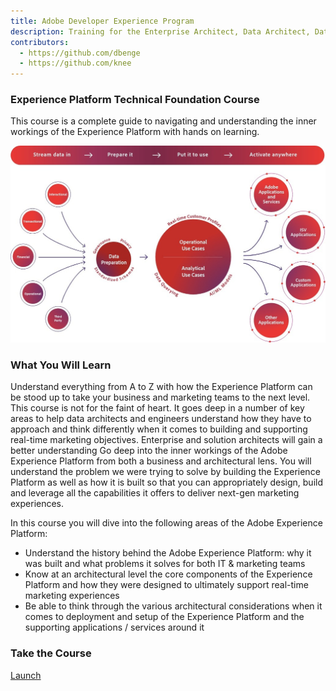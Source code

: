 ```yaml
---
title: Adobe Developer Experience Program
description: Training for the Enterprise Architect, Data Architect, Data Engineer and general developer
contributors:
  - https://github.com/dbenge 
  - https://github.com/knee
---
```


<TitleBlock slots="heading, text" theme="light" />

### Experience Platform Technical Foundation Course

This course is a complete guide to navigating and understanding the inner workings of the Experience Platform with hands on learning.

<TextBlock slots="image, heading, text1, text2, text3" />

![Experience Platform](images/aep-splash.jpg)

### What You Will Learn

Understand everything from A to Z with how the Experience Platform can be stood up to take your business and marketing teams to the next level. This course is not for the faint of heart. It goes deep in a number of key areas to help data architects and engineers understand how they have to approach and think differently when it comes to building and supporting real-time marketing objectives. Enterprise and solution architects will gain a better understanding
Go deep into the inner workings of the Adobe Experience Platform from both a business and architectural lens.  You will understand the problem we were trying to solve by building the Experience Platform as well as how it is built so that you can appropriately design, build and leverage all the capabilities it offers to deliver next-gen marketing experiences.

In this course you will dive into the following areas of the Adobe Experience Platform: 

- Understand the history behind the Adobe Experience Platform: why it was built and what problems it solves for both IT & marketing teams
- Know at an architectural level the core components of the Experience Platform and how they were designed to ultimately support real-time marketing experiences
- Be able to think through the various architectural considerations when it comes to deployment and setup of the Experience Platform and the supporting applications / services around it

<AnnouncementBlock slots="heading, button" />

### Take the Course

[Launch](/training/aec-essentials/index.html)
